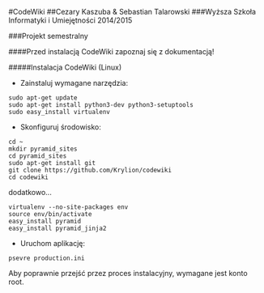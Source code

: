 #CodeWiki
##Cezary Kaszuba & Sebastian Talarowski
###Wyższa Szkoła Informatyki i Umiejętności 2014/2015

###Projekt semestralny



####Przed instalacją CodeWiki zapoznaj się z dokumentacją!

#####Instalacja CodeWiki (Linux)

- Zainstaluj wymagane narzędzia:
```
sudo apt-get update
sudo apt-get install python3-dev python3-setuptools
sudo easy_install virtualenv
```

- Skonfiguruj środowisko:
```
cd ~
mkdir pyramid_sites
cd pyramid_sites
sudo apt-get install git
git clone https://github.com/Krylion/codewiki
cd codewiki
```

dodatkowo...

```
virtualenv --no-site-packages env
source env/bin/activate
easy_install pyramid
easy_install pyramid_jinja2
```

- Uruchom aplikację:
```
psevre production.ini
```

Aby poprawnie przejść przez proces instalacyjny, wymagane jest konto root.